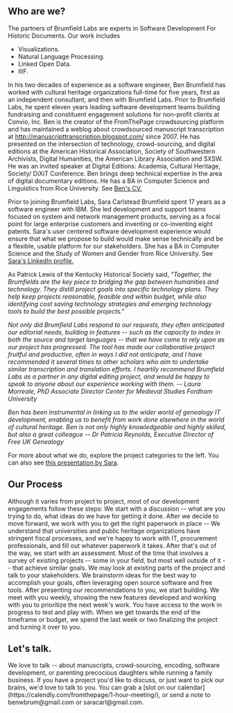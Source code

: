<h2>Who are we?</h2>

The partners of Brumfield Labs are experts in Software Development For Historic Documents.  Our work includes
<ul>
<li>Visualizations.  
<li>Natural Language Processing.  
<li>Linked Open Data.  
<li>IIIF.
</ul>

In his two decades of experience as a software engineer, Ben Brumfield has worked with cultural heritage organizations full-time for five years, first as an independent consultant, and then with Brumfield Labs. Prior to Brumfield Labs, he spent eleven years leading software development teams building fundraising and constituent engagement solutions for non-profit clients at Convio, Inc. Ben is the creator of the FromThePage crowdsourcing platform and has maintained a weblog about crowdsourced manuscript transcription at http://manuscripttranscription.blogspot.com/ since 2007. He has presented on the intersection of technology, crowd-sourcing, and digital editions at the American Historical Association, Society of Southwestern Archivists, Digital Humanities, the American Library Association and SXSW. He was an invited speaker at Digital Editions: Academia, Cultural Heritage, Society/ DiXiT Conference. Ben brings deep technical expertise in the area of digital documentary editions. He has a BA in Computer Science and Linguistics from Rice University.  See [Ben's CV.](https://docs.google.com/document/d/1OD_DI_8oDJ15CUxrU_4uaEpZP2-Kpb1LJp2WBaZdWMg/edit) 

Prior to joining Brumfield Labs, Sara Carlstead Brumfield spent 17 years as a software engineer with IBM. She led development and support teams focused on system and network management products, serving as a focal point for large enterprise customers and inventing or co-inventing eight patents. Sara's user centered software development experience would ensure that what we propose to build would make sense technically and be a flexible, usable platform for our stakeholders. She has a BA in Computer Science and the Study of Women and Gender from Rice University. See [Sara's LinkedIn profile.](https://www.linkedin.com/in/sara-carlstead-brumfield-2b82493)

As Patrick Lewis of the Kentucky Historical Society said, <em>"Together, the Brumfields are the key piece to bridging the gap between humanities and technology. They distill project goals into specific technology plans. They help keep projects reasonable, feasible and within budget, while also identifying cost saving technology strategies and emerging technology tools to build the best possible projects."</em>

<em>Not only did Brumfield Labs respond to our requests, they often anticipated our editorial needs, building in features -- such as the capacity to index in both the source and target languages -- that we have come to rely upon as our project has progressed. The tool has made our collaborative project fruitful and productive, often in ways I did not anticipate, and I have recommended it several times to other scholars who aim to undertake similar transcription and translation efforts. I heartily recommend Brumfield Labs as a partner in any digital editing project, and would be happy to speak to anyone about our experience working with them. </em>
<cite>-- Laura Morreale, PhD
Associate Director
Center for Medieval Studies
Fordham University</cite>

<em>Ben has been instrumental in linking us to the wider world of genealogy IT development, enabling us to benefit from work done elsewhere in the world of cultural heritage. Ben is not only highly knowledgeable and highly skilled, but also a great colleague</em>
<cite>-- Dr Patricia Reynolds, Executive Director of Free UK Genealogy</cite>

For more about what we do, explore the project categories to the left.  You can also see [this presentation by Sara](https://content.fromthepage.com/what-we-do/).

<h2>Our Process</h2>
Although it varies from project to project, most of our development engagements follow these steps:
We start with a discussion -- what are you trying to do, what ideas do we have for getting it done.  After we decide to move forward, we work with you to get the right paperwork in place -- We understand that universities and public heritage organizations have stringent fiscal processes, and we're happy to work with IT, procurement professionals, and fill out whatever paperwork it takes.  After that's out of the way, we start with an assessment.  Most of the time that involves a survey of existing projects -- some in your field, but most well outside of it -- that achieve similar goals.  We may look at existing parts of the project and talk to your stakeholders.  We brainstorm ideas for the best way to accomplish your goals, often leveraging open source software and free tools.  After presenting our recommendations to you, we start building.  We meet with you weekly, showing the new features developed and working with you to prioritize the next week's work.  You have access to the work in progress to test and play with.  When we get towards the end of the timeframe or budget, we spend the last week or two finalizing the project and turning it over to you.

 
<h2>Let's talk.</h2>
We love to talk -- about manuscripts, crowd-sourcing, encoding, software development, or parenting precocious daughters while running a family business.
If you have a project you'd like to discuss, or just want to pick our brains, we'd love to talk to you.  You can grab a [slot on our calendar](https://calendly.com/fromthepage/1-hour-meeting/), or send a note to benwbrum@gmail.com or saracarl@gmail.com.
